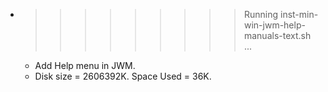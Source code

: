 * >>>>>>>>> Running inst-min-win-jwm-help-manuals-text.sh ...
  * Add Help menu in JWM.
  * Disk size = 2606392K. Space Used = 36K.
